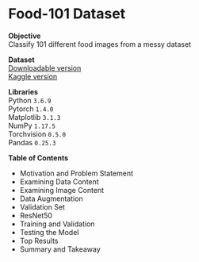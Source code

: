 # Food-101 Dataset

**Objective** <br>
Classify 101 different food images from a messy dataset

**Dataset** <br>
[Downloadable version](http://data.vision.ee.ethz.ch/cvl/food-101.tar.gz) <br>
[Kaggle version](https://www.kaggle.com/dansbecker/food-101)

**Libraries**<br>
Python `3.6.9` <br>
Pytorch `1.4.0` <br>
Matplotlib `3.1.3` <br>
NumPy `1.17.5` <br>
Torchvision `0.5.0` <br>
Pandas `0.25.3` <br>

**Table of Contents**
 - Motivation and Problem Statement
 - Examining Data Content
 - Examining Image Content
 - Data Augmentation
 - Validation Set
 - ResNet50
 - Training and Validation
 - Testing the Model
 - Top Results
 - Summary and Takeaway
